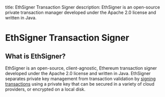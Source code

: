 title: EthSigner Transaction Signer
description: EthSigner is an open-source private transaction manager developed under the Apache 2.0 license and written in Java. 
<!--- END of page meta data -->

# EthSigner Transaction Signer

## What is EthSigner?

EthSigner is an open-source, client-agnostic, Ethereum transaction signer developed under the Apache 2.0 license and written in Java. EthSigner separates private key management from transaction validation by [signing transactions](Concepts/Overview.md) using a private key that can be secured in a variety of cloud providers, or encrypted on a local disk. 



